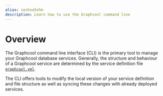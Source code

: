```yaml
---
alias: ieshoo5ohm
description: Learn how to use the Graphcool command line
---
```


# Overview

The Graphcool command line interface (CLI) is the primary tool to manage your Graphcool database services. Generally, the structure and behaviour of a Graphcool service are determined by the service definition file [`graphcool.yml`](!alias-foatho8aip).

The CLI offers tools to modify the local version of your service definition and file structure as well as syncing these changes with already deployed services.
